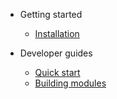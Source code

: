 - Getting started
    - [Installation](installation.md)

- Developer guides
    - [Quick start](developers/quick_start.md)
    - [Building modules](modules/build.md)
